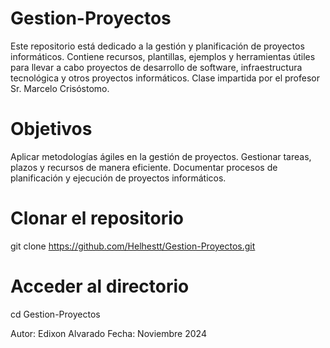 # Gestion-Proyectos
Este repositorio está dedicado a la gestión y planificación de proyectos informáticos. Contiene recursos, plantillas, ejemplos y herramientas útiles para llevar a cabo proyectos de desarrollo de software, infraestructura tecnológica y otros proyectos informáticos. Clase impartida por el profesor Sr. Marcelo Crisóstomo.

# Objetivos

Aplicar metodologías ágiles en la gestión de proyectos.
Gestionar tareas, plazos y recursos de manera eficiente.
Documentar procesos de planificación y ejecución de proyectos informáticos.

# Clonar el repositorio
git clone https://github.com/Helhestt/Gestion-Proyectos.git

# Acceder al directorio
cd Gestion-Proyectos

Autor: Edixon Alvarado Fecha: Noviembre 2024
